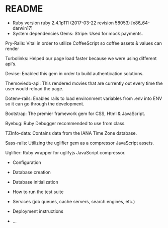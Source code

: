 # README
* Ruby version
  ruby 2.4.1p111 (2017-03-22 revision 58053) [x86_64-darwin17]
* System dependencies
Gems:
Stripe: Used for mock payments.

Pry-Rails: Vital in order to utilize CoffeeScript so coffee assets & values can render

Turbolinks: Helped our page load faster because we were using different api's.

Devise: Enabled this gem in order to build authentication solutions.

Themoviedb-api: This rendered movies that are currently out every time the user would reload the page.

Dotenv-rails: Enables rails to load environment variables from .env into ENV so it can go through the development.

Bootstrap: The premier framework gem for CSS, Html & JavaScript.

Byebug: Ruby Debugger recommended to use from class.

TZInfo-data: Contains data from the IANA Time Zone database.

Sass-rails: Utilizing the uglifier gem as a compressor JavaScript assets.

Uglifier: Ruby wrapper for uglifyjs JavaScript compressor.

* Configuration

* Database creation

* Database initialization

* How to run the test suite

* Services (job queues, cache servers, search engines, etc.)

* Deployment instructions

* ...
